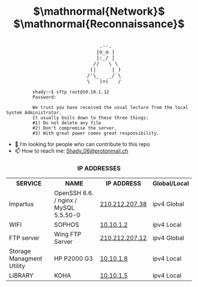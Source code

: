 <h1 align="center">
$\mathnormal{Network}$ $\mathnormal{Reconnaissance}$
</h1>

<pre>

						      .--.
						     |o_o |
						     |:_/ |
						    //   \ \
						   (|     | )
						  /'\_   _/`\
						  \___)=(___/
</pre>
```								  
		  shady:~$ sftp root@10.10.1.12                                                                     
		  Password:                                 

		  We trust you have received the usual lecture from the local System Administrator.   
		  It usually boils down to these three things:
		  #1) Do not delete any file                                                                
		  #2) Don't compromise the server.               
		  #3) With great power comes great responsibility. 
```

- 🤔 I’m looking for people who can contribute to this repo
- 📫 How to reach me: Shady_06@protonmail.ch

<!-- ###CONNECT TO THE NETWORK BEFORE ACCESSING THE FTP SERVER, LOGIN TO SOPHOS DOESN'T MATTER JUST BE CONNECTED TO THE NETWORK -->
<!--
## IP ADDRESSES
| SERVICE | NAME | IP ADDRESS |
| ------------ | ------------ | ------------ |
| WIFI | SOPHOS | [10.10.1.2](https://10.10.1.2:8090/httpclient.html "10.10.1.2")|
| FTP server | Wing FTP Server | [210.212.207.12](http://210.212.207.12/login.html "210.212.207.12") |
| LIBRARY | KOHA | [10.10.1.5](http://10.10.1.5/inout/login.php "10.10.1.5") |
| Storage Managment Utility | HP P2000 G3 | [10.10.1.8](http://10.10.1.8 "10.10.1.8") |
| Impartus | OpenSSH 6.6.1 / nginx / MySQL 5.5.50-0 | [210.212.207.38](http://210.212.207.38/login/#/ "210.212.207.38") |
-->

<strong><h3 align="center" >IP ADDRESSES</h3></strong>

<div align="center">
<table>
	<tr>
		<th> SERVICE </th>
		<th> NAME </th>
		<th> IP ADDRESS </th>
		<th> Global/Local </th>
	</tr>
	<tr>
		<td> Impartus </td>
		<td>OpenSSH 6.6. / nginx / MySQL 5.5.50-0</td>
		<td><a href="http://210.212.207.38/login/#/">210.212.207.38</a></td>
		<td>ipv4 Global</td>
	</tr>
	<tr>
		<td> WIFI </td>
		<td> SOPHOS </td>
		<td><a href="http://10.10.1.2"> 10.10.1.2 </a></td>
		<td>ipv4 Local</td>
	</tr>
	<tr>
		<td> FTP server </td>
		<td> Wing FTP Server </td>
		<td><a href="http://210.212.207.12/login.html"> 210.212.207.12 </a></td>
		<td>ipv4 Global</td>
	</tr>
	<tr>
		<td> Storage Managment Utility </td>
		<td> HP P2000 G3 </td>
		<td><a href="http://10.10.1.8">10.10.1.8</a></td>
		<td>ipv4 Local</td>
	</tr>
	<tr>
		<td> LIBRARY </td>
		<td> KOHA </td>
		<td><a href="http://10.10.1.5/inout/login.php"> 10.10.1.5 </a></td>
		<td>ipv4 Local</td>
	</tr>
</table>
<div>
